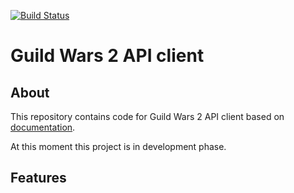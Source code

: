 [![Build Status](https://travis-ci.org/Kryszak/gwatlin.svg?branch=master)](https://travis-ci.org/Kryszak/gwatlin)
# Guild Wars 2 API client

## About
This repository contains code for Guild Wars 2 API client based on [documentation](https://wiki.guildwars2.com/wiki/API:Main).

At this moment this project is in development phase.

## Features
 